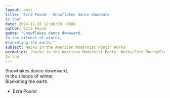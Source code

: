 ```yaml
---
layout: post
title: "Ezra Pound - Snowflakes dance downward  
In the"
date: 2024-12-28 12:00:00 -0000
author: Ezra Pound
quote: "Snowflakes dance downward,  
In the silence of winter,  
Blanketing the earth."
subject: Haiku in the American Modernist Poets' Works
permalink: /Haiku in the American Modernist Poets' Works/Ezra Pound/Ezra Pound - Snowflakes dance downward  
In the
---
```


Snowflakes dance downward,  
In the silence of winter,  
Blanketing the earth.

- Ezra Pound
